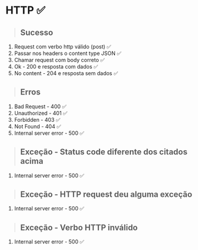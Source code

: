 # HTTP ✅

> ## Sucesso
1. Request com verbo http válido (post) ✅
2. Passar nos headers o content type JSON ✅
3. Chamar request com body correto ✅
4. Ok - 200 e resposta com dados ✅
5. No content - 204 e resposta sem dados ✅

> ## Erros
1. Bad Request - 400 ✅
2. Unauthorized - 401 ✅
3. Forbidden - 403 ✅
4. Not Found - 404 ✅
5. Internal server error - 500 ✅

> ## Exceção - Status code diferente dos citados acima
1. Internal server error - 500 ✅

> ## Exceção - HTTP request deu alguma exceção
1. Internal server error - 500 ✅

> ## Exceção - Verbo HTTP inválido
1. Internal server error - 500 ✅